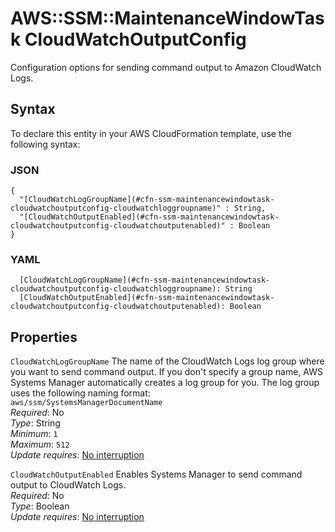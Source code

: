 # AWS::SSM::MaintenanceWindowTask CloudWatchOutputConfig<a name="aws-properties-ssm-maintenancewindowtask-cloudwatchoutputconfig"></a>

Configuration options for sending command output to Amazon CloudWatch Logs\.

## Syntax<a name="aws-properties-ssm-maintenancewindowtask-cloudwatchoutputconfig-syntax"></a>

To declare this entity in your AWS CloudFormation template, use the following syntax:

### JSON<a name="aws-properties-ssm-maintenancewindowtask-cloudwatchoutputconfig-syntax.json"></a>

```
{
  "[CloudWatchLogGroupName](#cfn-ssm-maintenancewindowtask-cloudwatchoutputconfig-cloudwatchloggroupname)" : String,
  "[CloudWatchOutputEnabled](#cfn-ssm-maintenancewindowtask-cloudwatchoutputconfig-cloudwatchoutputenabled)" : Boolean
}
```

### YAML<a name="aws-properties-ssm-maintenancewindowtask-cloudwatchoutputconfig-syntax.yaml"></a>

```
  [CloudWatchLogGroupName](#cfn-ssm-maintenancewindowtask-cloudwatchoutputconfig-cloudwatchloggroupname): String
  [CloudWatchOutputEnabled](#cfn-ssm-maintenancewindowtask-cloudwatchoutputconfig-cloudwatchoutputenabled): Boolean
```

## Properties<a name="aws-properties-ssm-maintenancewindowtask-cloudwatchoutputconfig-properties"></a>

`CloudWatchLogGroupName`  <a name="cfn-ssm-maintenancewindowtask-cloudwatchoutputconfig-cloudwatchloggroupname"></a>
The name of the CloudWatch Logs log group where you want to send command output\. If you don't specify a group name, AWS Systems Manager automatically creates a log group for you\. The log group uses the following naming format:  
 `aws/ssm/SystemsManagerDocumentName `   
*Required*: No  
*Type*: String  
*Minimum*: `1`  
*Maximum*: `512`  
*Update requires*: [No interruption](https://docs.aws.amazon.com/AWSCloudFormation/latest/UserGuide/using-cfn-updating-stacks-update-behaviors.html#update-no-interrupt)

`CloudWatchOutputEnabled`  <a name="cfn-ssm-maintenancewindowtask-cloudwatchoutputconfig-cloudwatchoutputenabled"></a>
Enables Systems Manager to send command output to CloudWatch Logs\.  
*Required*: No  
*Type*: Boolean  
*Update requires*: [No interruption](https://docs.aws.amazon.com/AWSCloudFormation/latest/UserGuide/using-cfn-updating-stacks-update-behaviors.html#update-no-interrupt)